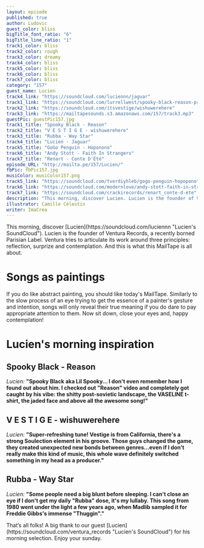```yaml
---
layout: episode
published: true
author: Ludovic
guest_color: bliss
bigTitle_font_ratio: "6"
bigTitle_line_ratio: "1"
track1_color: bliss
track2_color: rough
track3_color: dreamy
track4_color: bliss
track5_color: bliss
track6_color: bliss
track7_color: bliss
category: "157"
guest_name: Lucien
track4_link: "https://soundcloud.com/luciennn/jaguar"
track1_link: "https://soundcloud.com/lurrellwest/spooky-black-reason-prod-doc-thestandard"
track2_link: "https://soundcloud.com/itsvestige/wishuwerehere"
track3_link: "https://mailtapesounds.s3.amazonaws.com/157/track3.mp3"
guestPic: guestPic157.jpg
track1_title: "Spooky Black - Reason"
track2_title: "V E S T I G E - wishuwerehere"
track3_title: "Rubba - Way Star"
track4_title: "Lucien - Jaguar"
track5_title: "GoGo Penguin - Hoponono"
track6_title: "Andy Stott - Faith In Strangers"
track7_title: "Renart - Conte D'Été"
episode_URL: "http://mailta.pe/157/Lucien/"
fbPic: fbPic157.jpg
musiColor: musiColor157.png
track5_link: "https://soundcloud.com/tverdiyhleb/gogo-penguin-hopopono"
track6_link: "https://soundcloud.com/modernlove/andy-stott-faith-in-strangers"
track7_link: "https://soundcloud.com/crackirecords/renart_conte-d-ete"
description: "This morning, discover Lucien. Lucien is the founder of Ventura Records, a recently borned Parisian Label. Ventura tries to articulate its work around three principles: reflection, surprize and contemplation. And this is what this MailTape is all about."
illustrator: Camille Célestin
writer: ImaCrea
---
```



<p id="introduction">
This morning, discover [Lucien](https://soundcloud.com/luciennn "Lucien's SoundCloud"). Lucien is the founder of Ventura Records, a recently borned Parisian Label. Ventura tries to articulate its work around three principles: reflection, surprize and contemplation. And this is what this MailTape is all about.</p>
 
# Songs as paintings

If you do like abstract painting, you should like today's MailTape. Similarly to the slow process of an eye trying to get the essence of a painter's gesture and intention, songs will only reveal their true meaning if you do dare to pay appropriate attention to them. Now sit down, close your eyes and, happy contemplation!

# Lucien's morning inspiration
 
## Spooky Black - Reason
_Lucien:_ **"**Spooky Black aka Lil Spooky… I don't even remember how I found out about him. I checked out "Reason" video and completely got caught by his vibe: the shitty post-sovietic landscape, the VASELINE t-shirt, the jaded face and above all the awesome song!**"**
 
## V E S T I G E - wishuwerehere
_Lucien:_ **"**Super-refreshing tune! Vestige is from California, there's a strong Soulection element in his groove. Those guys changed the game, they created unexpected new bonds between genres…even if I don't really make this kind of music, this whole wave definitely switched something in my head as a producer.**"**
 
## Rubba - Way Star
_Lucien:_ **"**Some people need a big blunt before sleeping. I can't close an eye if I don't get my daily "Rubba" dose, it's my lullaby. This song from 1980 went under the light a few years ago, when Madlib sampled it for Freddie Gibbs's immense "Thuggin".**"** 
 
<p id="outroduction">
That’s all folks! A big thank to our guest [Lucien](https://soundcloud.com/ventura_records "Lucien's SoundCloud") for his morning selection. Enjoy your sunday.
</p>
